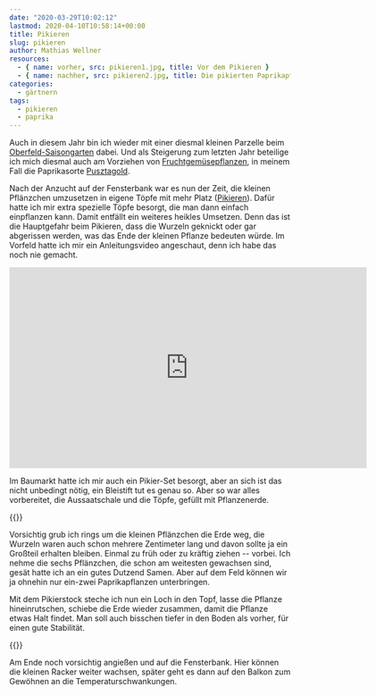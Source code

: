 ```yaml
---
date: "2020-03-29T10:02:12"
lastmod: 2020-04-10T10:58:14+00:00
title: Pikieren
slug: pikieren
author: Mathias Wellner
resources: 
  - { name: vorher, src: pikieren1.jpg, title: Vor dem Pikieren }
  - { name: nachher, src: pikieren2.jpg, title: Die pikierten Paprikapflanzen }
categories:
  - gärtnern
tags:
  - pikieren
  - paprika
---
```

Auch in diesem Jahr bin ich wieder mit einer diesmal kleinen Parzelle beim [Oberfeld-Saisongarten](https://www.landwirtschaft-oberfeld.de/saisongarten-blumen.html) dabei. Und als Steigerung zum letzten Jahr beteilige ich mich diesmal auch am Vorziehen von [Fruchtgemüsepflanzen](https://de.wikipedia.org/wiki/Fruchtgem%C3%BCse), in meinem Fall die Paprikasorte [Pusztagold](https://www.bingenheimersaatgut.de/de/bio-saatgut/gemuese/paprika/gemuesepaprika/pusztagold-g306). 
<!--more-->

Nach der Anzucht auf der Fensterbank war es nun der Zeit, die kleinen Pflänzchen umzusetzen in eigene Töpfe mit mehr Platz ([Pikieren](https://www.mein-schoener-garten.de/pikieren-0)). Dafür hatte ich mir extra spezielle Töpfe besorgt, die man dann einfach einpflanzen kann. Damit entfällt ein weiteres heikles Umsetzen. Denn das ist die Hauptgefahr beim Pikieren, dass die Wurzeln geknickt oder gar abgerissen werden, was das Ende der kleinen Pflanze bedeuten würde. Im Vorfeld hatte ich mir ein Anleitungsvideo angeschaut, denn ich habe das noch nie gemacht. 

<iframe width="640" height="360" src="https://www.youtube.com/embed/Z8dgGD6whI4" frameborder="0" allow="accelerometer; autoplay; encrypted-media; gyroscope; picture-in-picture" allowfullscreen></iframe>

Im Baumarkt hatte ich mir auch ein Pikier-Set besorgt, aber an sich ist das nicht unbedingt nötig, ein Bleistift tut es genau so. Aber so war alles vorbereitet, die Aussaatschale und die Töpfe, gefüllt mit Pflanzenerde. 

{{<responsive-image name="vorher">}}

Vorsichtig grub ich rings um die kleinen Pflänzchen die Erde weg, die Wurzeln waren auch schon mehrere Zentimeter lang und davon sollte ja ein Großteil erhalten bleiben. Einmal zu früh oder zu kräftig ziehen -- vorbei. Ich nehme die sechs Pflänzchen, die schon am weitesten gewachsen sind, gesät hatte ich an ein gutes Dutzend Samen. Aber auf dem Feld können wir ja ohnehin nur ein-zwei Paprikapflanzen unterbringen. 

Mit dem Pikierstock steche ich nun ein Loch in den Topf, lasse die Pflanze hineinrutschen, schiebe die Erde wieder zusammen, damit die Pflanze etwas Halt findet. Man soll auch bisschen tiefer in den Boden als vorher, für einen gute Stabilität. 

{{<responsive-image name="nachher">}}

Am Ende noch vorsichtig angießen und auf die Fensterbank. Hier können die kleinen Racker weiter wachsen, später geht es dann auf den Balkon zum Gewöhnen an die Temperaturschwankungen. 


